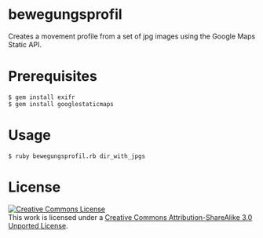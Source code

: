 bewegungsprofil
===============

Creates a movement profile from a set of jpg images using the Google Maps Static API.

Prerequisites
======
```
$ gem install exifr
$ gem install googlestaticmaps
```

Usage
======
```
$ ruby bewegungsprofil.rb dir_with_jpgs
```
License
======

<a rel="license" href="http://creativecommons.org/licenses/by-sa/3.0/deed.en_US"><img alt="Creative Commons License" style="border-width:0" src="http://i.creativecommons.org/l/by-sa/3.0/88x31.png" /></a><br />This work is licensed under a <a rel="license" href="http://creativecommons.org/licenses/by-sa/3.0/deed.en_US">Creative Commons Attribution-ShareAlike 3.0 Unported License</a>.
